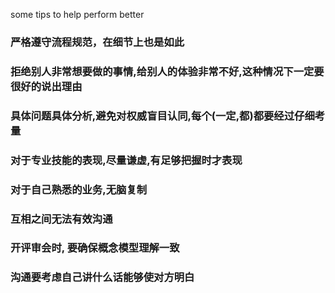 some tips to help perform better
### 严格遵守流程规范，在细节上也是如此
### 拒绝别人非常想要做的事情,给别人的体验非常不好,这种情况下一定要很好的说出理由
### 具体问题具体分析,避免对权威盲目认同,每个(一定,都)都要经过仔细考量
### 对于专业技能的表现,尽量谦虚,有足够把握时才表现


### 对于自己熟悉的业务,无脑复制
### 互相之间无法有效沟通
### 开评审会时, 要确保概念模型理解一致


### 沟通要考虑自己讲什么话能够使对方明白
